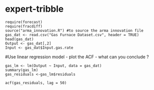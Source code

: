 # expert-tribble
```{r}
require(forecast)
require(fracdiff)
source("arma_innovation.R") #to source the arma innovation file
gas_dat <- read.csv("Gas Furnace Dataset.csv", header = TRUE)
head(gas_dat)
Output <- gas_dat[,2]
Input <- gas_dat$Input.gas.rate
```

#Use linear regression model - plot the ACF - what can you conclude ?
```{r }
gas_lm <- lm(Output ~ Input, data = gas_dat)
summary(gas_lm)
gas_residuals <-gas_lm$residuals
```


```{r pressure, echo=FALSE}
acf(gas_residuals, lag = 50)
```
